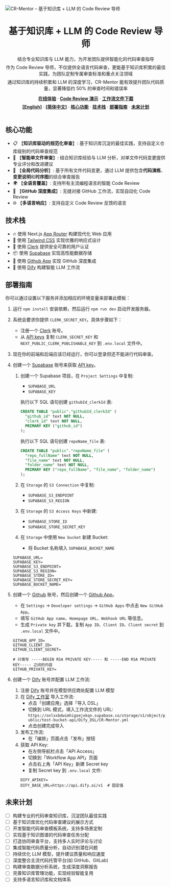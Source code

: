 <div>
  <img alt="CR-Mentor – 基于知识库 + LLM 的 Code Review 导师" src="https://ovlxxbdwimhigoejxkqn.supabase.co/storage/v1/object/public/test-bucket-api/Dify_DSL/en-homePage.png">
  <h1 align="center">基于知识库 + LLM 的 Code Review 导师</h1>
</div>

<div align="center">
  <div>
    结合专业知识库与 LLM 能力，为开发团队提供智能化的代码审查指导
  </div>
  <div style="margin-top: 6px;">
    作为 Code Review 导师，不仅提供全语言代码审查，更能基于知识库积累的最佳实践，为团队定制专属审查标准和重点关注领域
  </div>
  <div style="margin-top: 6px;">
    通过知识库的持续积累和 LLM 的深度学习，CR-Mentor 能有效提升团队代码质量，显著降低约 50% 的审查时间和错误率
  </div>
</div>

<div align="center" style="margin-top: 12px;">
  <a href="https://cr-mentor.top/"><strong>在线体验</strong></a> ·
  <a href="https://github.com/Gijela/CR-Mentor/pull/35"><strong>Code Review 演示</strong></a> ·
  <a href="https://ovlxxbdwimhigoejxkqn.supabase.co/storage/v1/object/public/test-bucket-api/Dify_DSL/CR-Mentor.yml"><strong>工作流文件下载</strong></a>
</div>

<div align="center" style="margin-top: 6px;">
  <a href="README.md"><strong>[English]</strong></a> ·
  <a href="README-zh.md"><strong>[简体中文]</strong></a> ·
  <a href="#核心功能"><strong>核心功能</strong></a> ·
  <a href="#技术栈"><strong>技术栈</strong></a> ·
  <a href="#部署指南"><strong>部署指南</strong></a> ·
  <a href="#未来计划"><strong>未来计划</strong></a>
</div>
<br/>

## 核心功能

- 📋 【**知识库驱动的规范化审查**】: 基于知识库沉淀的最佳实践，支持自定义仓库级别的代码审查规范
- 🤖 【**智能单文件审查**】: 结合知识库经验与 LLM 分析，对单文件代码变更提供专业评分和改进建议
- 🚀 【**全局代码分析**】: 基于所有文件代码变更，通过 LLM 提供包含**代码演练**、**变更说明**和**时序图**的综合审查报告
- 🌍 【**全语言覆盖**】: 支持所有主流编程语言的智能 Code Review
- 🔄 【**GitHub 深度集成**】: 无缝对接 GitHub 工作流，实现自动化 Code Review
- 🌐 【**多语言响应**】: 支持自定义 Code Review 反馈的语言

## 技术栈

- 🔥 使用 Next.js [App Router](https://nextjs.org/docs/app) 构建现代化 Web 应用
- 🎨 使用 [Tailwind CSS](https://tailwindcss.com/) 实现优雅的响应式设计
- 🔐 使用 [Clerk](https://clerk.dev/) 提供安全可靠的用户认证
- 📦 使用 [Supabase](https://supabase.com/) 实现高性能数据存储
- 🔗 使用 [Github App](https://github.com/apps/cr-mentor) 实现 GitHub 深度集成
- 🧠 使用 [Dify](https://dify.ai/) 构建智能 LLM 工作流

## 部署指南
你可以通过设置以下服务并添加相应的环境变量来部署此模板：

1. 运行 `npm install` 安装依赖，然后运行 `npm run dev` 启动开发服务器。

2. 系统会要求你提供 `CLERK_SECRET_KEY`。具体步骤如下：
   - 注册一个 [Clerk](https://clerk.dev) 账号。
   - 从 [API keys](https://dashboard.clerk.com/last-active?path=api-keys) 复制 `CLERK_SECRET_KEY` 和 `NEXT_PUBLIC_CLERK_PUBLISHABLE_KEY` 到 `.env.local` 文件中。

3. 现在你的前端和后端应该已经运行，你可以登录但还不能进行代码审查。

4. 创建一个 [Supabase](https://supabase.com) 账号来获取 [API key](https://supabase.com/dashboard/project/_/settings/api)。
   1. 创建一个 Supabase 项目，在 `Project Settings` 中复制:
      - `SUPABASE_URL`
      - `SUPABASE_KEY`
      
      执行以下 SQL 语句创建 `githubId_clerkId` 表:
      ```sql
      CREATE TABLE "public"."githubId_clerkId" (
        "github_id" text NOT NULL,
        "clerk_id" text NOT NULL,
        PRIMARY KEY ("github_id")
      );
      ```
      执行以下 SQL 语句创建 `repoName_file` 表:
      ```sql
      CREATE TABLE "public"."repoName_file" (
        "repo_fullName" text NOT NULL,
        "file_name" text NOT NULL,
        "folder_name" text NOT NULL,
        PRIMARY KEY ("repo_fullName", "file_name", "folder_name")
      );
      ```

   
   2. 在 `Storage` 的 `S3 Connection` 中复制:
      - `SUPABASE_S3_ENDPOINT`  
      - `SUPABASE_S3_REGION`
   
   3. 在 `Storage` 的 `S3 Access Keys` 中新建:
      - `SUPABASE_STORE_ID`
      - `SUPABASE_STORE_SECRET_KEY`
   
   4. 在 `Storage` 中使用 `New bucket` 新建 Bucket:
      - 将 Bucket 名称填入 `SUPABASE_BUCKET_NAME`

   ```
   SUPABASE_URL=
   SUPABASE_KEY=
   SUPABASE_S3_ENDPOINT=
   SUPABASE_S3_REGION=
   SUPABASE_STORE_ID=
   SUPABASE_STORE_SECRET_KEY=
   SUPABASE_BUCKET_NAME=
   ```

5. 创建一个 [Github](https://github.com) 账号，然后创建一个 [Github App](https://github.com/settings/applications/new)。
   - 在 `Settings` -> `Developer settings` -> `GitHub Apps` 中点击 `New GitHub App`。
   - 填写 `GitHub App name`、`Homepage URL`、`Webhook URL` 等信息。
   - 生成 `Private key` 并下载，复制 `App ID`、`Client ID`、`Client secret` 到 `.env.local` 文件中。
   ```
   GITHUB_APP_ID=
   GITHUB_CLIENT_ID=
   GITHUB_CLIENT_SECRET=

   # 只填写 -----BEGIN RSA PRIVATE KEY----- 和 -----END RSA PRIVATE KEY----- 之间的内容
   GITHUB_PRIVATE_KEY= 
   ```
   
6. 创建一个 [Dify](https://dify.ai/) 账号并配置 LLM 工作流:
   1. 注册 [Dify](https://dify.ai/) 账号并在模型供应商处配置 LLM 模型
   2. 在 [Dify 工作室](https://cloud.dify.ai/apps?category=workflow) 导入工作流:
      - 点击「创建应用」选择「导入 DSL」
      - 切换到 URL 模式，填入工作流文件的 URL: `https://ovlxxbdwimhigoejxkqn.supabase.co/storage/v1/object/public/test-bucket-api/Dify_DSL/CR-Mentor.yml`
      - 点击创建完成导入
   3. 发布工作流:
      - 在「编排」页面点击「发布」按钮
   4. 获取 API Key:
      - 在左侧导航栏点击「API Access」
      - 切换到「Workflow App API」页面
      - 点击右上角「API Key」新建 Secret key
      - 复制 Secret key 到 `.env.local` 文件:
      ```
      DIFY_APIKEY=
      DIFY_BASE_URL=https://api.dify.ai/v1  # 固定值
      ```


## 未来计划

- [ ] 构建专业的代码审查知识库，沉淀团队最佳实践
- [ ] 基于知识库优化代码审查建议的展示方式
- [ ] 开发智能代码审查模板系统，支持多场景定制
- [ ] 实现基于知识图谱的代码审查任务分配
- [ ] 打造协同审查平台，支持多人实时评论与讨论
- [ ] 集成智能代码质量分析，自动识别潜在问题
- [ ] 持续优化 LLM 模型，提升建议质量和响应速度
- [ ] 深度整合主流代码托管平台(如 GitHub、GitLab)
- [ ] 构建审查数据分析系统，生成深度洞察报告
- [ ] 完善知识库管理功能，实现经验智能复用
- [ ] 支持多语言知识库和文档体系

